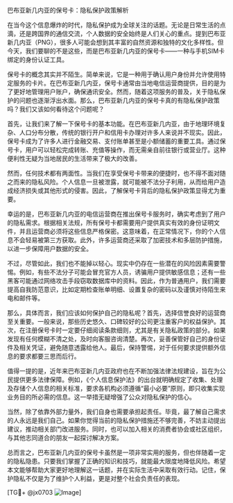 巴布亚新几内亚的保号卡：隐私保护政策解析

在当今这个信息爆炸的时代，隐私保护成为全球关注的话题。无论是日常生活的点滴，还是跨国界的通信交流，个人数据的安全始终是人们关心的重点。提到巴布亚新几内亚（PNG），很多人可能会想到其丰富的自然资源和独特的文化多样性。但今天，我们要聊的不是这些，而是巴布亚新几内亚的保号卡——一种与手机SIM卡绑定的身份认证工具。

保号卡的概念其实并不陌生。简单来说，它是一种用于确认用户身份并允许使用特定服务的卡片。在巴布亚新几内亚，保号卡通常由当地电信运营商提供，目的是为了更好地管理用户账户，确保通讯安全。然而，随着这项服务的普及，关于隐私保护的问题也逐渐浮出水面。那么，巴布亚新几内亚的保号卡真的有隐私保护政策吗？我们又该如何看待这个问题呢？

首先，让我们来了解一下保号卡的基本功能。在巴布亚新几内亚，由于地理环境复杂、人口分布分散，传统的银行开户和信用卡办理对许多人来说并不现实。因此，保号卡成为了许多人进行金融交易、支付账单甚至是小额储蓄的重要工具。通过保号卡，用户可以轻松完成转账、充值等操作，而无需亲自前往银行或营业厅。这种便利性无疑为当地居民的生活带来了极大的改善。

然而，任何技术都有两面性。当我们在享受保号卡带来的便捷时，也不得不面对随之而来的隐私风险。个人信息一旦被泄露，就可能被不法分子利用，从而给用户造成经济损失或其他形式的侵害。因此，了解保号卡背后的隐私保护政策显得尤为重要。

幸运的是，巴布亚新几内亚的电信运营商在推出保号卡服务时，确实考虑到了用户的隐私需求。根据相关法规，所有保号卡都需要用户提供真实有效的身份证明文件，并且运营商必须将这些信息严格保密。这意味着，在正常情况下，你的个人信息不会轻易被第三方获取。此外，许多运营商还采取了加密技术和多层防护措施，以进一步保障用户数据的安全。

不过，尽管如此，我们也不能掉以轻心。现实中仍存在一些潜在的风险因素需要警惕。例如，有些不法分子可能会冒充官方人员，诱骗用户提供敏感信息；还有一些黑客可能通过网络攻击手段窃取数据库中的资料。因此，作为普通用户，我们需要提高自我防范意识，比如定期检查账单明细、设置复杂的密码以及谨慎对待陌生来电和邮件等。

那么，具体而言，我们应该如何保护自己的隐私呢？首先，选择信誉良好的运营商至关重要。一般来说，那些历史悠久、口碑较好的公司更注重客户的权益保护。其次，在注册保号卡时一定要仔细阅读条款细则，尤其是有关隐私政策的部分。如果发现有任何模糊不清之处，及时向客服咨询清楚。再次，妥善保管好自己的身份证件及相关凭证，避免随意透露给他人。最后，保持警惕，对于任何要求提供额外信息的要求都要三思而后行。

值得一提的是，近年来巴布亚新几内亚政府也在不断加强法律法规建设，旨在为公民提供更多法律保障。例如，《个人信息保护法》的出台就明确规定了收集、处理及存储个人信息的相关标准，要求各机构必须遵循“最小必要”原则，即只收集实现业务目的所必需的信息。这一举措无疑增强了公众对隐私保护的信心。

当然，除了依靠外部力量外，我们自身也需要承担起责任。毕竟，最了解自己需求的人永远是我们自己。如果你觉得当前的隐私保护措施还不够完善，不妨主动提出建议，推动相关部门改进服务。同时，也可以加入相关的消费者协会或社区组织，与其他志同道合的朋友一起探讨解决方案。

总而言之，巴布亚新几内亚的保号卡虽然是一项非常实用的服务，但也伴随着一定的隐私隐患。只要我们掌握了正确的知识和技巧，就能最大限度地降低风险。希望本文能够帮助大家更好地理解这一话题，并在实际生活中采取有效行动。记住，保护隐私不仅是为了维护个人利益，更是对整个社会负责任的表现。

[TG💪+ @jx0703 ![Image](https://github.com/user-attachments/assets/dbca1d08-cadb-493c-b0ec-ad6f7a83f270)]